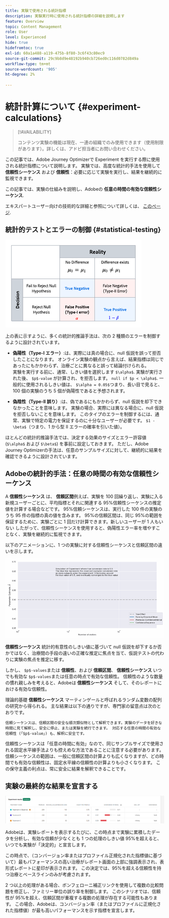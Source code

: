 ```yaml
---
title: 実験で使用される統計指標
description: 実験実行時に使用される統計指標の詳細を説明します
feature: Overview
topic: Content Management
role: User
level: Experienced
hide: true
hidefromtoc: true
exl-id: 60a1a488-a119-475b-8f80-3c6f43c80ec9
source-git-commit: 29c9b8d9e48192b940cb726ed0c116d0782d849a
workflow-type: tm+mt
source-wordcount: '905'
ht-degree: 2%

---
```


# 統計計算について {#experiment-calculations}

>[!AVAILABILITY]
>
>コンテンツ実験の機能は現在、一連の組織でのみ使用できます（使用制限があります）。詳しくは、アドビ担当者にお問い合わせください。

この記事では、Adobe Journey Optimizerで Experiment を実行する際に使用される統計指標について説明します。 実験では、高度な統計的手法を使用して **信頼性シーケンス** および **信頼性**：必要に応じて実験を実行し、結果を継続的に監視できます。

この記事では、実験の仕組みを説明し、Adobeの **任意の時間の有効な信頼性シーケンス**.

エキスパートユーザー向けの技術的な詳細と参照について詳しくは、 [このページ](https://experienceleague.adobe.com/docs/journey-optimizer/assets/confidence_sequence_technical_details.pdf?lang=en).

## 統計的テストとエラーの制御 {#statistical-testing}

![](assets/technote_1.png)

上の表に示すように、多くの統計的推論手法は、次の 2 種類のエラーを制御するように設計されています。

* **偽陽性（Type-I エラー）**:は、実際には真の場合に、null 仮説を誤って拒否したことになります。 オンライン実験の観点から言えば、結果指標は同じであったにもかかわらず、治療ごとに異なると誤って結論付けられる。
   </br>実験を実行する前に、通常、しきい値を選択します `$\alpha$`. 実験が実行された後、 `$p$-value` が計算され、を拒否します。 `null if $p < \alpha$`. 一般的に使用されるしきい値は、 `$\alpha = 0.05$`つまり、長い目で見ると、100 個の実験のうち 5 個が偽陽性であると予想されます。

* **偽陰性（Type-II 誤り）**:は、偽であるにもかかわらず、null 仮説を却下できなかったことを意味します。 実験の場合、実際には異なる場合に、null 仮説を拒否しないことを意味します。 このタイプのエラーを制御するには、通常、実験で特定の電力を保証するのに十分なユーザーが必要です。 `$1 - \beta$`（つまり、1 から型 II エラーの確率を引いた値）。

ほとんどの統計的推論手法では、決定する効果のサイズとエラー許容値 (`$\alpha$` および `$\beta$`) を事前に設定しておきます。 ただし、Adobe Journey Optimizerの手法は、任意のサンプルサイズに対して、継続的に結果を確認できるように設計されています。

## Adobeの統計的手法：任意の時間の有効な信頼性シーケンス

A **信頼性シーケンス** は、 **信頼区間**&#x200B;例えば、実験を 100 回繰り返し、実験に入る新規ユーザーごとに、平均指標とそれに関連する 95%信頼性シーケンスの推定値を計算する場合などです。 95%信頼シーケンスは、実行した 100 件の実験のうち 95 件の指標の真の値を含みます。 95%の信頼区間は、同じ 95%の範囲を保証するために、実験ごとに 1 回だけ計算できます。新しいユーザーが 1 人もいない したがって、信頼性シーケンスを使用すると、偽陽性エラー率を増やすことなく、実験を継続的に監視できます。

以下のアニメーションに、1 つの実験に対する信頼性シーケンスと信頼区間の違いを示します。

![](assets/technote_2.gif)

**信頼性シーケンス** 統計的有意性のしきい値に基づいて null 仮説を却下するか否かではなく、治療間の手段の違いの正確な推定に焦点を当て、仮説テストの代わりに実験の焦点を推定に移す。

しかし、 `$p$-values`または **信頼性**、および **信頼区間**、 **信頼性シーケンス** いつでも有効な `$p$-values`または任意の時点で有効な信頼性。 信頼性のような数量の慣れ親しみを考えると、Adobeは **信頼性シーケンス** そして、そのレポートにおける有効な信頼性。

理論的基礎 **信頼性シーケンス** マーティンゲールと呼ばれるランダム変数の配列の研究から得られる。 主な結果は以下の通りですが、専門家の留意点は次のとおりです。

    信頼シーケンスは、信頼区間の安全な順次類似物として解釈できます。実験のデータを好きな時間に見て解釈し、安全に停止、または実験を続行できます。 対応する任意の時間の有効な信頼性 (「$p$-value」) も、解釈に安全です。

信頼性シーケンスは「任意の時間に有効」なので、同じサンプルサイズで使用される固定水平線手法よりも控えめな方法であることに注意する必要があります。 信頼シーケンスの範囲は、一般に信頼区間の計算よりも広くなりますが、どの時間でも有効な信頼性は、固定水平線の信頼性の計算よりも小さくなります。 この保守主義の利点は、常に安全に結果を解釈できることです。

## 実験の最終的な結果を宣言する

![](assets/experimentation_report_2.png)

Adobeは、実験レポートを表示するたびに、この時点まで実験に累積したデータを分析し、有効な信頼が少なくとも 1 つの処理のしきい値 95%を超えると、いつでも実験が「決定的」と宣言します。

この時点で、（コンバージョン率またはプロファイル正規化された指標値に基づいて）最もパフォーマンスの高い治療がレポート画面の上部に強調表示され、表形式レポートに星印が表示されます。 この決定では、95%を超える信頼性を持つ治療とベースラインのみが考慮されます。

2 つ以上の処理がある場合、ボンフェローニ補正リンクを使用して複数の比較問題を修正し、ファミリー単位の誤り率を制御します。 このシナリオでは、信頼性が 95%を超え、信頼区間が重複する複数の処理が存在する可能性もあります。 この場合、Adobeは、コンバージョン率（またはプロファイルに正規化された指標値）が最も高いパフォーマンスを示す指標を宣言します。

